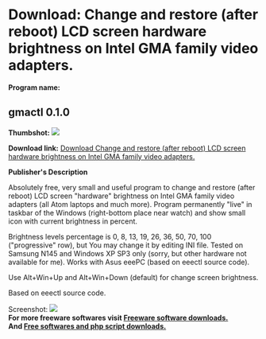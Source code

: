 # Download: Change and restore (after reboot) LCD screen hardware brightness on Intel GMA family video adapters.

**Program name:**

## gmactl 0.1.0

  
**Thumbshot:** ![](http://www.freewarefiles.com/screenshot/gmactl_md.jpg)   
  
**Download link:** [Download Change and restore (after reboot) LCD screen hardware brightness on Intel GMA family video adapters.](http://freesoftwares.boysofts.com/Gmactl_program_68942.html)  
  


**Publisher's Description**  
  


Absolutely free, very small and useful program to change and restore (after reboot) LCD screen "hardware" brightness on Intel GMA family video adapters (all Atom laptops and much more). Program permanently "live" in taskbar of the Windows (right-bottom place near watch) and show small icon with current brightness in percent. 

Brightness levels percentage is 0, 8, 13, 19, 26, 36, 50, 70, 100 ("progressive" row), but You may change it by editing INI file. Tested on Samsung N145 and Windows XP SP3 only (sorry, but other hardware not available for me). Works with Asus eeePC (based on eeectl source code).

Use Alt+Win+Up and Alt+Win+Down (default) for change screen brightness.

Based on eeectl source code.

  
  
Screenshot: ![](http://www.freewarefiles.com/screenshot/gmactl.jpg)   
**For more freeware softwares visit [Freeware software downloads.](http://freesoftwares.boysofts.com/)**   
**And [Free softwares and php script downloads.](http://www.boysofts.com/)**
